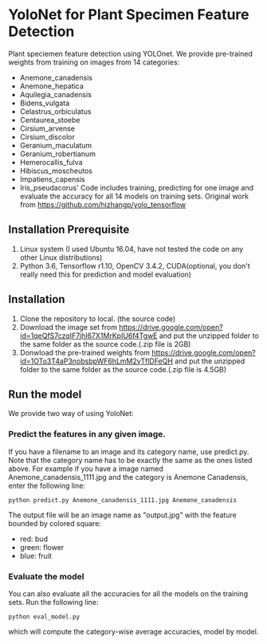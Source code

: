 # YoloNet for Plant Specimen Feature Detection
Plant speciemen feature detection using YOLOnet. We provide pre-trained weights from training on images from 14 categories:
 - Anemone_canadensis
 - Anemone_hepatica
 - Aquilegia_canadensis
 - Bidens_vulgata
 - Celastrus_orbiculatus
 - Centaurea_stoebe
 - Cirsium_arvense
 - Cirsium_discolor
 - Geranium_maculatum
 - Geranium_robertianum
 - Hemerocallis_fulva
 - Hibiscus_moscheutos
 - Impatiens_capensis
 - Iris_pseudacorus'
Code includes training, predicting for one image and evaluate the accuracy for all 14 models on training sets. 
Original work from https://github.com/hizhangp/yolo_tensorflow
## Installation Prerequisite
1. Linux system (I used Ubuntu 16.04, have not tested the code on any other Linux distributions)
2. Python 3.6, Tensorflow r1.10, OpenCV 3.4.2, CUDA(optional, you don't really need this for prediction and model evaluation) 
## Installation
1. Clone the repository to local. (the source code)
2. Download the image set from https://drive.google.com/open?id=1qeQfS7czqIF7jhl67X1MrKpIU6f4TgwE and put the unzipped folder to the same
   folder as the source code.(.zip file is 2GB)
3. Donwload the pre-trained weights from https://drive.google.com/open?id=1OTo3T4aP3nobsbpWF6hLmM2yTflDFeQH and put the unzipped folder to
   the same folder as the source code.(.zip file is 4.5GB)
## Run the model
We provide two way of using YoloNet:
### Predict the features in any given image.
If you have a filename to an image and its category name, use predict.py. Note that the category name has to be exactly the same as the
ones listed above.
For example if you have a image named Anemone_canadensis_1111.jpg and the category is Anemone Canadensis, enter the following line:
```
python predict.py Anemone_canadensis_1111.jpg Anemone_canadensis
```
The output file will be an image name as "output.jpg" with the feature bounded by colored square:
 - red: bud
 - green: flower
 - blue: fruit
 ### Evaluate the model
 You can also evaluate all the accuracies for all the models on the training sets. Run the following line:
```
python eval_model.py
```
which will compute the category-wise average accuracies, model by model.
